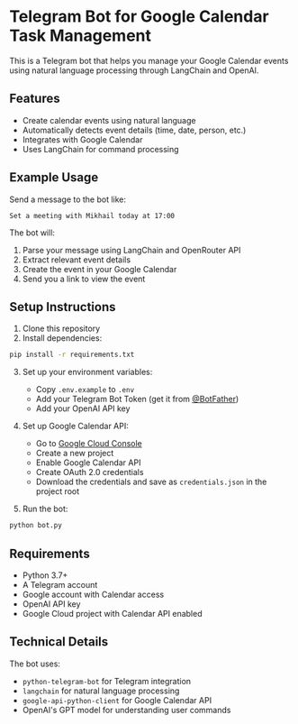 # Telegram Bot for Google Calendar Task Management

This is a Telegram bot that helps you manage your Google Calendar events using natural language processing through LangChain and OpenAI.

## Features

- Create calendar events using natural language
- Automatically detects event details (time, date, person, etc.)
- Integrates with Google Calendar
- Uses LangChain for command processing

## Example Usage

Send a message to the bot like:
```
Set a meeting with Mikhail today at 17:00
```

The bot will:
1. Parse your message using LangChain and OpenRouter API
2. Extract relevant event details
3. Create the event in your Google Calendar
4. Send you a link to view the event

## Setup Instructions

1. Clone this repository
2. Install dependencies:
```bash
pip install -r requirements.txt
```

3. Set up your environment variables:
   - Copy `.env.example` to `.env`
   - Add your Telegram Bot Token (get it from [@BotFather](https://t.me/botfather))
   - Add your OpenAI API key

4. Set up Google Calendar API:
   - Go to [Google Cloud Console](https://console.cloud.google.com)
   - Create a new project
   - Enable Google Calendar API
   - Create OAuth 2.0 credentials
   - Download the credentials and save as `credentials.json` in the project root

5. Run the bot:
```bash
python bot.py
```

## Requirements

- Python 3.7+
- A Telegram account
- Google account with Calendar access
- OpenAI API key
- Google Cloud project with Calendar API enabled

## Technical Details

The bot uses:
- `python-telegram-bot` for Telegram integration
- `langchain` for natural language processing
- `google-api-python-client` for Google Calendar API
- OpenAI's GPT model for understanding user commands
